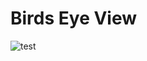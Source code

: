 # Birds Eye View

![test](https://github.com/JonasCurth/DidisYT-Manager/blob/master/DidisYT-Manager/Controls/Resources/Icons_Black_128/Back_128_B.png)